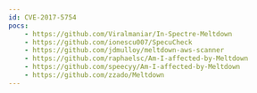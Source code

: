 ```yaml
---
id: CVE-2017-5754
pocs:
    - https://github.com/Viralmaniar/In-Spectre-Meltdown
    - https://github.com/ionescu007/SpecuCheck
    - https://github.com/jdmulloy/meltdown-aws-scanner
    - https://github.com/raphaelsc/Am-I-affected-by-Meltdown
    - https://github.com/speecyy/Am-I-affected-by-Meltdown
    - https://github.com/zzado/Meltdown
---
```

